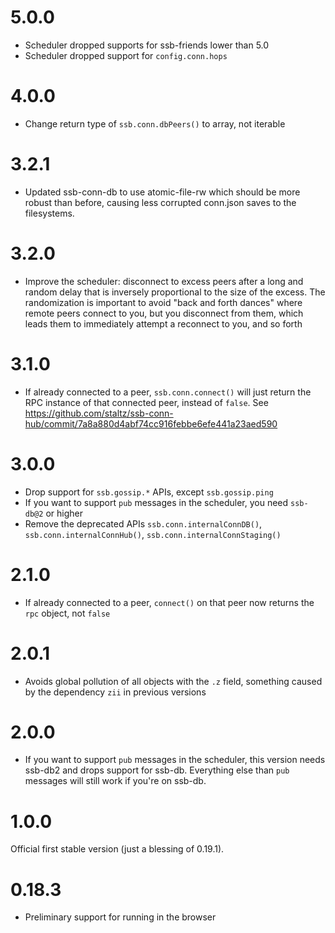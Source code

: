 # 5.0.0

- Scheduler dropped supports for ssb-friends lower than 5.0
- Scheduler dropped support for `config.conn.hops`

# 4.0.0

- Change return type of `ssb.conn.dbPeers()` to array, not iterable

# 3.2.1

- Updated ssb-conn-db to use atomic-file-rw which should be more robust than before, causing less corrupted conn.json saves to the filesystems.

# 3.2.0

- Improve the scheduler: disconnect to excess peers after a long and random delay that is inversely proportional to the size of the excess. The randomization is important to avoid "back and forth dances" where remote peers connect to you, but you disconnect from them, which leads them to immediately attempt a reconnect to you, and so forth

# 3.1.0

- If already connected to a peer, `ssb.conn.connect()` will just return the RPC instance of that connected peer, instead of `false`. See https://github.com/staltz/ssb-conn-hub/commit/7a8a880d4abf74cc916febbe6efe441a23aed590

# 3.0.0

- Drop support for `ssb.gossip.*` APIs, except `ssb.gossip.ping`
- If you want to support `pub` messages in the scheduler, you need `ssb-db@2` or higher
- Remove the deprecated APIs `ssb.conn.internalConnDB()`, `ssb.conn.internalConnHub()`, `ssb.conn.internalConnStaging()`

# 2.1.0

- If already connected to a peer, `connect()` on that peer now returns the `rpc` object, not `false`

# 2.0.1

- Avoids global pollution of all objects with the `.z` field, something caused by the dependency `zii` in previous versions

# 2.0.0

- If you want to support `pub` messages in the scheduler, this version needs ssb-db2 and drops support for ssb-db. Everything else than `pub` messages will still work if you're on ssb-db.

# 1.0.0

Official first stable version (just a blessing of 0.19.1).

# 0.18.3

- Preliminary support for running in the browser